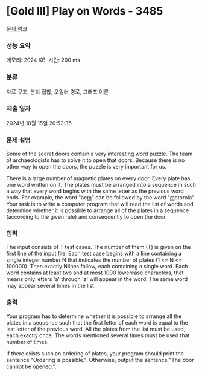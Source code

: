 # [Gold III] Play on Words - 3485 

[문제 링크](https://www.acmicpc.net/problem/3485) 

### 성능 요약

메모리: 2024 KB, 시간: 200 ms

### 분류

자료 구조, 분리 집합, 오일러 경로, 그래프 이론

### 제출 일자

2024년 10월 15일 20:53:35

### 문제 설명

<p>Some of the secret doors contain a very interesting word puzzle. The team of archaeologists has to solve it to open that doors. Because there is no other way to open the doors, the puzzle is very important for us.</p>

<p>There is a large number of magnetic plates on every door. Every plate has one word written on it. The plates must be arranged into a sequence in such a way that every word begins with the same letter as the previous word ends. For example, the word "ac<u>m</u>" can be followed by the word "<u>m</u>otorola". Your task is to write a computer program that will read the list of words and determine whether it is possible to arrange all of the plates in a sequence (according to the given rule) and consequently to open the door.</p>

### 입력 

 <p>The input consists of T test cases. The number of them (T) is given on the first line of the input file. Each test case begins with a line containing a single integer number N that indicates the number of plates (1 <= N <= 100000). Then exactly Nlines follow, each containing a single word. Each word contains at least two and at most 1000 lowercase characters, that means only letters 'a' through 'z' will appear in the word. The same word may appear several times in the list.</p>

### 출력 

 <p>Your program has to determine whether it is possible to arrange all the plates in a sequence such that the first letter of each word is equal to the last letter of the previous word. All the plates from the list must be used, each exactly once. The words mentioned several times must be used that number of times.</p>

<p>If there exists such an ordering of plates, your program should print the sentence "Ordering is possible.". Otherwise, output the sentence "The door cannot be opened.".</p>

